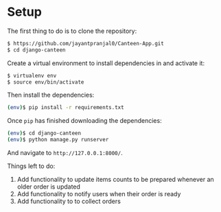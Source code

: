 # Setup

The first thing to do is to clone the repository:

```sh
$ https://github.com/jayantpranjal0/Canteen-App.git
$ cd django-canteen
```

Create a virtual environment to install dependencies in and activate it:

```sh
$ virtualenv env
$ source env/bin/activate
```

Then install the dependencies:

```sh
(env)$ pip install -r requirements.txt
```

Once `pip` has finished downloading the dependencies:
```sh
(env)$ cd django-canteen
(env)$ python manage.py runserver
```
And navigate to `http://127.0.0.1:8000/`.




<!-- Next Change:

3. Add Functionality to order (add to cart and fast checkout)
4. Add functionlity for canteenwala to have an UI for order
5. Add functionality for user to get random 4 digit number for order collection
6. Add functionality for partial order collection




 -->

Things left to do:
1. Add functionality to update items counts to be prepared whenever an older order is updated 
2. Add functionality to notify users when their order is ready
3. Add functionality to to collect orders
